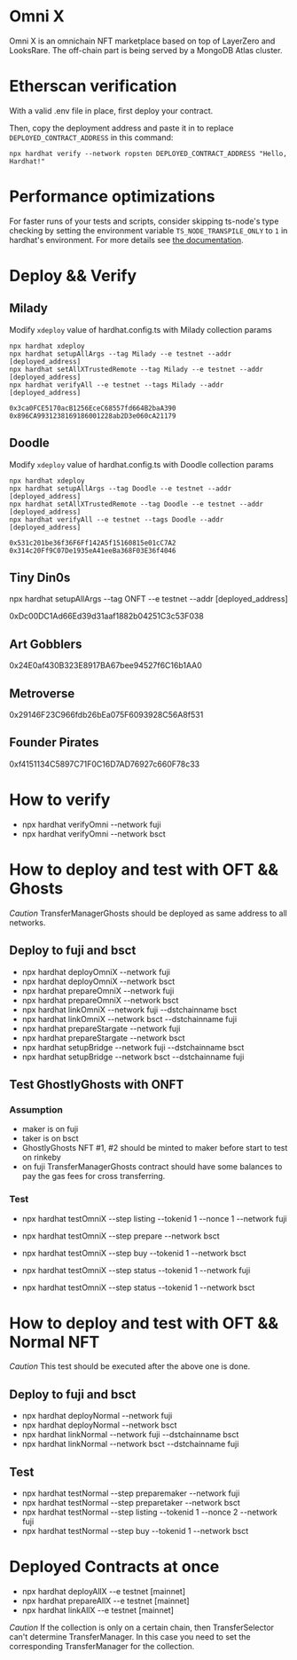 # Omni X

Omni X is an omnichain NFT marketplace based on top of LayerZero and LooksRare. The off-chain part is being served by a MongoDB Atlas cluster.

# Etherscan verification

With a valid .env file in place, first deploy your contract.

Then, copy the deployment address and paste it in to replace `DEPLOYED_CONTRACT_ADDRESS` in this command:

```shell
npx hardhat verify --network ropsten DEPLOYED_CONTRACT_ADDRESS "Hello, Hardhat!"
```

# Performance optimizations

For faster runs of your tests and scripts, consider skipping ts-node's type checking by setting the environment variable `TS_NODE_TRANSPILE_ONLY` to `1` in hardhat's environment. For more details see [the documentation](https://hardhat.org/guides/typescript.html#performance-optimizations).

# Deploy && Verify

## Milady
Modify `xdeploy` value of hardhat.config.ts with Milady collection params
```
npx hardhat xdeploy
npx hardhat setupAllArgs --tag Milady --e testnet --addr [deployed_address]
npx hardhat setAllXTrustedRemote --tag Milady --e testnet --addr [deployed_address]
npx hardhat verifyAll --e testnet --tags Milady --addr [deployed_address]

0x3ca0FCE5170acB1256EceC68557fd664B2baA390
0x896CA9931238169186001228ab2D3e060cA21179
```

## Doodle
Modify `xdeploy` value of hardhat.config.ts with Doodle collection params
```
npx hardhat xdeploy
npx hardhat setupAllArgs --tag Doodle --e testnet --addr [deployed_address]
npx hardhat setAllXTrustedRemote --tag Doodle --e testnet --addr [deployed_address]
npx hardhat verifyAll --e testnet --tags Doodle --addr [deployed_address]

0x531c201be36f36F6Ff142A5f15160815e01cC7A2
0x314c20Ff9C07De1935eA41eeBa368F03E36f4046
```

## Tiny Din0s
npx hardhat setupAllArgs --tag ONFT --e testnet --addr [deployed_address]

0xDc00DC1Ad66Ed39d31aaf1882b04251C3c53F038

## Art Gobblers
0x24E0af430B323E8917BA67bee94527f6C16b1AA0

## Metroverse
0x29146F23C966fdb26bEa075F6093928C56A8f531

## Founder Pirates
0xf4151134C5897C71F0C16D7AD76927c660F78c33
# How to verify
- npx hardhat verifyOmni --network fuji
- npx hardhat verifyOmni --network bsct

# How to deploy and test with OFT && Ghosts
 *Caution* 
 TransferManagerGhosts should be deployed as same address to all networks.
## Deploy to fuji and bsct
- npx hardhat deployOmniX --network fuji
- npx hardhat deployOmniX --network bsct
- npx hardhat prepareOmniX --network fuji
- npx hardhat prepareOmniX --network bsct
- npx hardhat linkOmniX --network fuji --dstchainname bsct
- npx hardhat linkOmniX --network bsct --dstchainname fuji
- npx hardhat prepareStargate --network fuji
- npx hardhat prepareStargate --network bsct
- npx hardhat setupBridge --network fuji --dstchainname bsct
- npx hardhat setupBridge --network bsct --dstchainname fuji

## Test GhostlyGhosts with ONFT
### Assumption
- maker is on fuji
- taker is on bsct
- GhostlyGhosts NFT #1, #2 should be minted to maker before start to test on rinkeby
- on fuji TransferManagerGhosts contract should have some balances to pay the gas fees for cross transferring.

### Test
- npx hardhat testOmniX --step listing --tokenid 1 --nonce 1 --network fuji
- npx hardhat testOmniX --step prepare --network bsct
- npx hardhat testOmniX --step buy --tokenid 1 --network bsct

- npx hardhat testOmniX --step status --tokenid 1 --network fuji
- npx hardhat testOmniX --step status --tokenid 1 --network bsct

# How to deploy and test with OFT && Normal NFT
 *Caution* 
 This test should be executed after the above one is done.
## Deploy to fuji and bsct
- npx hardhat deployNormal --network fuji
- npx hardhat deployNormal --network bsct
- npx hardhat linkNormal --network fuji --dstchainname bsct
- npx hardhat linkNormal --network bsct --dstchainname fuji

## Test
- npx hardhat testNormal --step preparemaker --network fuji
- npx hardhat testNormal --step preparetaker --network bsct
- npx hardhat testNormal --step listing --tokenid 1 --nonce 2 --network fuji
- npx hardhat testNormal --step buy --tokenid 1 --network bsct

# Deployed Contracts at once
- npx hardhat deployAllX --e testnet [mainnet]
- npx hardhat prepareAllX --e testnet [mainnet]
- npx hardhat linkAllX --e testnet [mainnet]

*Caution*
If the collection is only on a certain chain, then TransferSelector can't determine TransferManager.
In this case you need to set the corresponding TransferManager for the collection.
